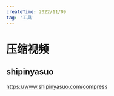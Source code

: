 ```yaml
---
createTime: 2022/11/09
tag: '工具'
---
```

# 压缩视频

## shipinyasuo

<https://www.shipinyasuo.com/compress>
